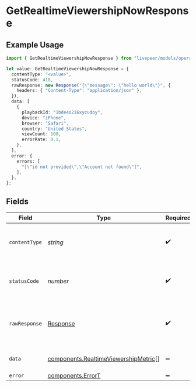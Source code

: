 # GetRealtimeViewershipNowResponse

## Example Usage

```typescript
import { GetRealtimeViewershipNowResponse } from "livepeer/models/operations";

let value: GetRealtimeViewershipNowResponse = {
  contentType: "<value>",
  statusCode: 418,
  rawResponse: new Response("{\"message\": \"hello world\"}", {
    headers: { "Content-Type": "application/json" },
  }),
  data: [
    {
      playbackId: "1bde4o2i6xycudoy",
      device: "iPhone",
      browser: "Safari",
      country: "United States",
      viewCount: 100,
      errorRate: 0.1,
    },
  ],
  error: {
    errors: [
      "[\"id not provided\",\"Account not found\"]",
    ],
  },
};
```

## Fields

| Field                                                                                        | Type                                                                                         | Required                                                                                     | Description                                                                                  |
| -------------------------------------------------------------------------------------------- | -------------------------------------------------------------------------------------------- | -------------------------------------------------------------------------------------------- | -------------------------------------------------------------------------------------------- |
| `contentType`                                                                                | *string*                                                                                     | :heavy_check_mark:                                                                           | HTTP response content type for this operation                                                |
| `statusCode`                                                                                 | *number*                                                                                     | :heavy_check_mark:                                                                           | HTTP response status code for this operation                                                 |
| `rawResponse`                                                                                | [Response](https://developer.mozilla.org/en-US/docs/Web/API/Response)                        | :heavy_check_mark:                                                                           | Raw HTTP response; suitable for custom response parsing                                      |
| `data`                                                                                       | [components.RealtimeViewershipMetric](../../models/components/realtimeviewershipmetric.md)[] | :heavy_minus_sign:                                                                           | A list of Metric objects                                                                     |
| `error`                                                                                      | [components.ErrorT](../../models/components/errort.md)                                       | :heavy_minus_sign:                                                                           | Error                                                                                        |